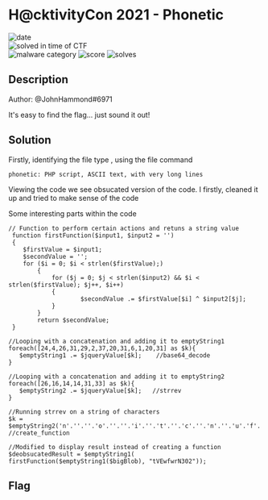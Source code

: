 # H@cktivityCon 2021 - Phonetic

![date](https://img.shields.io/badge/date-19.09.2021-brightgreen.svg)  
![solved in time of CTF](https://img.shields.io/badge/solved-in%20time%20of%20CTF-brightgreen.svg)  
![malware category](https://img.shields.io/badge/category-malware-lightgrey.svg)
![score](https://img.shields.io/badge/score-362-blue.svg)
![solves](https://img.shields.io/badge/solves-112-brightgreen.svg)

## Description
Author: @JohnHammond#6971

It's easy to find the flag... just sound it out!

## Solution

Firstly, identifying the file type , using the file command
```
phonetic: PHP script, ASCII text, with very long lines
```
Viewing the code we see obsucated version of the code. I firstly, cleaned it up and tried to make sense of the code

Some interesting parts within the code 
```
// Function to perform certain actions and retuns a string value
 function firstFunction($input1, $input2 = '')
 { 
 	$firstValue = $input1;
 	$secondValue = '';
 	for ($i = 0; $i < strlen($firstValue);)
 		{ 
 			for ($j = 0; $j < strlen($input2) && $i < strlen($firstValue); $j++, $i++) 
 			{ 
 					$secondValue .= $firstValue[$i] ^ $input2[$j]; 
 			} 
 		} 
 		return $secondValue; 
 }
```

```
//Looping with a concatenation and adding it to emptyString1
foreach([24,4,26,31,29,2,37,20,31,6,1,20,31] as $k){
   $emptyString1 .= $jqueryValue[$k];    //base64_decode
}

//Looping with a concatenation and adding it to emptyString2
foreach([26,16,14,14,31,33] as $k){
   $emptyString2 .= $jqueryValue[$k];   //strrev
}

//Running strrev on a string of characters
$k = $emptyString2('n'.''.''.'o'.''.''.'i'.''.'t'.''.'c'.''.'n'.''.'u'.'f'.''.''.''.''.'_'.''.''.''.'e'.''.'t'.''.'a'.''.'e'.''.''.''.''.'r'.''.''.''.''.'c'); //create_function

//Modified to display result instead of creating a function
$deobsucatedResult = $emptyString1( firstFunction($emptyString1($bigBlob), "tVEwfwrN302"));
```


## Flag

